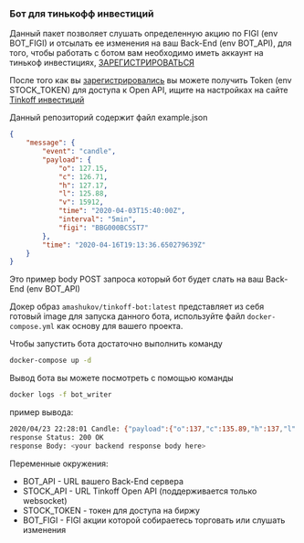 ### Бот для тинькофф инвестиций

Данный пакет позволяет слушать определенную акцию по FIGI (env BOT_FIGI) и отсылать ее изменения на ваш Back-End (env BOT_API), для того, чтобы работать с ботом вам необходимо иметь аккаунт на тинькоф инвестициях, [ЗАРЕГИСТРИРОВАТЬСЯ](https://www.tinkoff.ru/sl/I1I5JfDYTL) 

После того как вы [зарегистрировались](https://www.tinkoff.ru/sl/I1I5JfDYTL) вы можете получить Token (env STOCK_TOKEN) для доступа к Open API, ищите на настройках на сайте [Tinkoff инвестиций](https://www.tinkoff.ru/sl/I1I5JfDYTL) 

Данный репозиторий содержит файл example.json
```json
{
    "message": {
        "event": "candle",
        "payload": {
            "o": 127.15,
            "c": 126.71,
            "h": 127.17,
            "l": 125.88,
            "v": 15912,
            "time": "2020-04-03T15:40:00Z",
            "interval": "5min",
            "figi": "BBG000BCSST7"
        },
        "time": "2020-04-16T19:13:36.650279639Z"
    }
}
```

Это пример body POST запроса который бот будет слать на ваш Back-End (env BOT_API)

Докер образ `amashukov/tinkoff-bot:latest` представляет из себя готовый image для запуска данного бота, используйте файл `docker-compose.yml` как основу для вашего проекта.

Чтобы запустить бота достаточно выполнить команду
```bash
docker-compose up -d
```

Вывод бота вы можете посмотреть с помощью команды 
```bash
docker logs -f bot_writer
```
пример вывода:
```bash
2020/04/23 22:28:01 Candle: {"payload":{"o":137,"c":135.89,"h":137,"l":135.7,"v":8722,"time":"2020-04-23T22:25:00Z","interval":"5min","figi":"BBG000BCSST7"},"event":"candle","time":"2020-04-23T22:28:01.052929006Z"}
response Status: 200 OK
response Body: <your backend response body here>
```

Переменные окружения:

* BOT_API - URL вашего Back-End сервера
* STOCK_API - URL Tinkoff Open API (поддерживается только websocket)
* STOCK_TOKEN - токен для доступа на биржу
* BOT_FIGI - FIGI акции которой собираетесь торговать или слушать изменения
